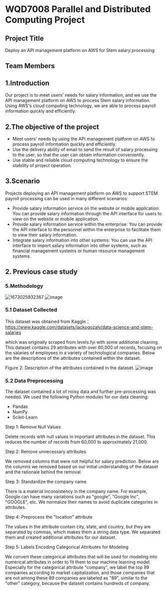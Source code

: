 # WQD7008 Parallel and Distributed Computing Project 
## Project Title  
Deploy an API management platform on AWS for Stem salary processing
## Team Members
## 1.Introduction
Our project is to meet users' needs for salary information, and we use the API management platform on AWS to process Stem salary information. Using AWS's cloud computing technology, we are able to process payroll information quickly and efficiently.
## 2.The objective of the project
+	Meet users' needs by using the API management platform on AWS to process payroll information quickly and efficiently.
+	Use the delivery ability of email to send the result of salary processing to the user, so that the user can obtain information conveniently.
+ Use stable and reliable cloud computing technology to ensure the stability of project operation.
## 3.Scenario
Projects deploying an API management platform on AWS to support STEM payroll processing can be used in many different scenarios:
+ Provide salary information service on the website or mobile application: You can provide salary information through the API interface for users to view on the website or mobile application.
+	Provide salary information service within the enterprise: You can provide the API interface to the personnel within the enterprise to facilitate them to view their salary information.
+	Integrate salary information into other systems: You can use the API interface to import salary information into other systems, such as financial management systems or human resource management systems.
## 2. Previous case study
### 5.Methodology
![1673025932367](https://user-images.githubusercontent.com/102680739/211156266-cbecc503-5268-4194-9303-2bbf4021eee5.png)
![image](https://user-images.githubusercontent.com/102680739/211156273-aa60eeff-eb61-4d95-be0f-669f892bd618.png)
### 5.1 Dataset Collected
This dataset was obtained from Kaggle：https://www.kaggle.com/datasets/jackogozaly/data-science-and-stem-salaries

which was originally scraped from levels.fyi with some additional cleaning. This dataset contains 29 attributes with over 60,000 of records, focusing on the salaries of employees in a variety of technological companies. Below are the descriptions of the attributes contained within the dataset.

Figure 2: Description of the attributes contained in the dataset.
![image](https://user-images.githubusercontent.com/102680739/211156539-639d6dcb-6b58-44b0-b5a3-2b028faa866f.png)
### 5.2 Data Preprocessing
The dataset contained a lot of noisy data and further pre-processing was needed. We used the following Python modules for our data cleaning:

+	Pandas
+	NumPy
+	Scikit-Learn

Step 1: Remove Null Values

Delete records with null values in important attributes in the dataset. This reduces the number of records from 60,000 to approximately 21,000.

Step 2: Remove unnecessary attributes

We removed columns that were not helpful for salary prediction. Below are the columns we removed based on our initial understanding of the dataset and the rationale behind the removal.

Step 3: Standardize the company name

There is a material inconsistency in the company name. For example, Google can have many variations such as "google", "Google Inc", "GOOGLE", etc. We normalize their names to avoid duplicate categories in attributes.

Step 4: Preprocess the "location" attribute

The values in the attribute contain city, state, and country, but they are separated by commas, which makes them a string data type. We separated them and created additional attributes for our dataset.

Step 5: Labels Encoding Categorical Attributes for Modeling

We convert these categorical attributes that will be used for modeling into numerical attributes in order to fit them to our machine learning model. Especially for the categorical attribute "company", we label the top 89 companies according to market capitalization, and those companies that are not among these 89 companies are labeled as "89", similar to the "other" category, because the dataset contains hundreds of company.

